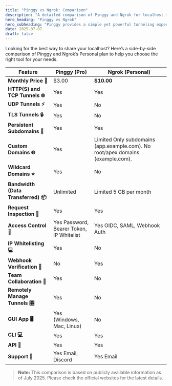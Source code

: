 ```yaml
---
title: "Pinggy vs Ngrok: Comparison"
description: "A detailed comparison of Pinggy and Ngrok for localhost tunneling."
hero_heading: "Pinggy vs Ngrok"
hero_subheading: "Pinggy provides a simple yet powerful tunneling experience compared to other tools."
date: 2025-07-07
draft: false
---
```



Looking for the best way to share your localhost? Here’s a side-by-side comparison of Pinggy and Ngrok’s Personal plan to help you choose the right tool for your needs.

<div class="comparison-container">
<table class="comparison-table my-4">
<thead>
    <tr>
    <th>Feature</th>
    <th>Pinggy (Pro)</th>
    <th>Ngrok (Personal)</th>
    </tr>
</thead>
<tbody>
    <tr>
    <td><b>Monthly Price 💸</b></td>
    <td class="pinggy-better">$3.00</td>
    <td><b>$10.00</b></td>
    </tr>
    <tr>
    <td><b>HTTP(S) and TCP Tunnels 🌐</b></td>
    <td><span class="tag-yes">Yes</span> <a href="/docs/http_tunnels/" target="_blank" class="ms-1"><i class="bi bi-arrow-up-right-square"></i></a></td>
    <td><span class="tag-yes">Yes</span></td>
    </tr>
    <tr>
    <td><b>UDP Tunnels ⚡️</b></td>
    <td class="pinggy-better"><span class="tag-yes">Yes</span> <a href="/docs/udp_tunnels/" target="_blank" class="ms-1"><i class="bi bi-arrow-up-right-square"></i></a></td>
    <td><span class="tag-no">No</span></td>
    </tr>
    <tr>
    <td><b>TLS Tunnels 🔒</b></td>
    <td class="pinggy-better"><span class="tag-yes">Yes</span> <a href="/docs/tls_tunnels/" target="_blank" class="ms-1"><i class="bi bi-arrow-up-right-square"></i></a></td>
    <td><span class="tag-no">No</span></td>
    </tr>
    <tr>
    <td><b>Persistent Subdomains 🔗</b></td>
    <td><span class="tag-yes">Yes</span></td>
    <td><span class="tag-yes">Yes</span></td>
    </tr>
    <tr>
    <td><b>Custom Domains 🌐</b></td>
    <td class="pinggy-better"><span class="tag-yes">Yes</span></td>
    <td><span class="tag-partial">Limited</span> Only subdomains (app.example.com). No root/apex domains (example.com).</td>
    </tr>
    <tr>
    <td><b>Wildcard Domains ⭐</b></td>
    <td class="pinggy-better"><span class="tag-yes">Yes</span> <a href="/docs/http_tunnels/multi_port_forwarding/" target="_blank" class="ms-1"><i class="bi bi-arrow-up-right-square"></i></a></td>
    <td><span class="tag-no">No</span></td>
    </tr>
    <tr>
    <td><b>Bandwidth (Data Transferred) 📦</b></td>
    <td class="pinggy-better"><span class="tag-yes">Unlimited</span> <a href="/#prices" target="_blank" class="ms-1"><i class="bi bi-arrow-up-right-square"></i></a></td>
    <td><span class="tag-partial">Limited</span> 5 GB per month</td>
    </tr>
    <tr>
    <td><b>Request Inspection 🐞</b></td>
    <td><span class="tag-yes">Yes</span> <a href="/docs/inspect/" target="_blank" class="ms-1"><i class="bi bi-arrow-up-right-square"></i></a></td>
    <td><span class="tag-yes">Yes</span></td>
    </tr>
    <tr>
    <td><b>Access Control 🔑</b></td>
    <td><span class="tag-yes">Yes</span> Password, Bearer Token, IP Whitelist <a href="/docs/http_tunnels/basic_auth/" target="_blank" class="ms-1"><i class="bi bi-arrow-up-right-square"></i></a></td>
    <td><span class="tag-yes">Yes</span> OIDC, SAML, Webhook Auth</td>
    </tr>
    <tr>
    <td><b>IP Whitelisting 💻</b></td>
    <td class="pinggy-better"><span class="tag-yes">Yes</span> <a href="/docs/http_tunnels/ip_whitelist/" target="_blank" class="ms-1"><i class="bi bi-arrow-up-right-square"></i></a></td>
    <td><span class="tag-no">No</span></td>
    </tr>
    <tr>
    <td><b>Webhook Verification 🔐</b></td>
    <td><span class="tag-no">No</span></td>
    <td><span class="tag-yes">Yes</span></td>
    </tr>
    <tr>
    <td><b>Team Collaboration 👥</b></td>
    <td class="pinggy-better"><span class="tag-yes">Yes</span> <a href="/docs/teams/" target="_blank" class="ms-1"><i class="bi bi-arrow-up-right-square"></i></a></td>
    <td><span class="tag-no">No</span></td>
    </tr>
    <tr>
    <td><b>Remotely Manage Tunnels 🎛️</b></td>
    <td class="pinggy-better"><span class="tag-yes">Yes</span> <a href="/docs/remote_devices/" target="_blank" class="ms-1"><i class="bi bi-arrow-up-right-square"></i></a></td>
    <td><span class="tag-no">No</span></td>
    </tr>
    <tr>
    <td><b>GUI App 🖥️</b></td>
    <td class="pinggy-better"><span class="tag-yes">Yes</span> (Windows, Mac, Linux) <a href="/app/" target="_blank" class="ms-1"><i class="bi bi-arrow-up-right-square"></i></a></td>
    <td><span class="tag-no">No</span></td>
    </tr>
    <tr>
    <td><b>CLI 💻</b></td>
    <td><span class="tag-yes">Yes</span> <a href="/cli/" target="_blank" class="ms-1"><i class="bi bi-arrow-up-right-square"></i></a></td>
    <td><span class="tag-yes">Yes</span></td>
    </tr>
    <tr>
    <td><b>API 🔗</b></td>
    <td><span class="tag-yes">Yes</span> <a href="/docs/api/api/" target="_blank" class="ms-1"><i class="bi bi-arrow-up-right-square"></i></a></td>
    <td><span class="tag-yes">Yes</span></td>
    </tr>
    <tr>
    <td><b>Support 💬</b></td>
    <td class="pinggy-better"><span class="tag-yes">Yes</span> Email, Discord <a href="/help/" target="_blank" class="ms-1"><i class="bi bi-arrow-up-right-square"></i></a></td>
    <td><span class="tag-yes">Yes</span> Email</td>
    </tr>
</tbody>
</table>
</div>

> <b>Note:</b> This comparison is based on publicly available information as of July 2025. Please check the official websites for the latest details.

